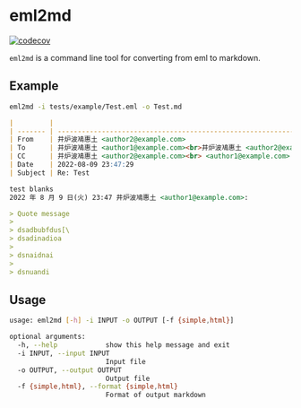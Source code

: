 # eml2md

[![codecov](https://codecov.io/gh/elda27/eml2md/branch/main/graph/badge.svg?token=Ck30XyeFvG)](https://codecov.io/gh/elda27/eml2md)

`eml2md` is a command line tool for converting from eml to markdown.

## Example

```bash
eml2md -i tests/example/Test.eml -o Test.md
```

```markdown
|         |                                                                          |
| ------- | ------------------------------------------------------------------------ |
| From    | 井炉波鳰惠土 <author2@example.com>                                       |
| To      | 井炉波鳰惠土 <author1@example.com><br>井炉波鳰惠土 <author2@example.com> |
| CC      | 井炉波鳰惠土 <author2@example.com><br> <author1@example.com>             |
| Date    | 2022-08-09 23:47:29                                                      |
| Subject | Re: Test                                                                 |

test blanks
2022 年 8 月 9 日(火) 23:47 井炉波鳰惠土 <author1@example.com>:

> Quote message
>
> dsadbubfdus[\
> dsadinadioa
>
> dsnaidnai
>
> dsnuandi
```

## Usage

```bash
usage: eml2md [-h] -i INPUT -o OUTPUT [-f {simple,html}]

optional arguments:
  -h, --help            show this help message and exit
  -i INPUT, --input INPUT
                        Input file
  -o OUTPUT, --output OUTPUT
                        Output file
  -f {simple,html}, --format {simple,html}
                        Format of output markdown
```
